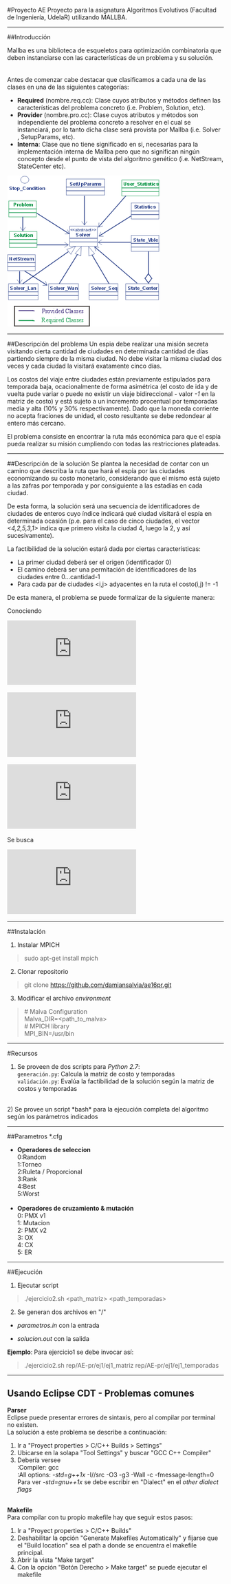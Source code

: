 #Proyecto AE
Proyecto para la asignatura Algoritmos Evolutivos (Facultad de Ingeniería, UdelaR) utilizando MALLBA.

---

##Introducción

Mallba es una biblioteca de esqueletos para optimización combinatoria que deben instanciarse con las características de un problema y su solución.<br>    
<br>
Antes de comenzar cabe destacar que clasificamos a cada una de las clases en una de las siguientes categorías: 
- **Required** (nombre.req.cc): Clase cuyos atributos y métodos definen las características del problema concreto (i.e. Problem, Solution, etc).
- **Provider** (nombre.pro.cc): Clase cuyos atributos y métodos son independiente del problema concreto a resolver en el cual se instanciará, por lo tanto dicha clase será provista por Mallba (i.e. Solver , SetupParams, etc).
- **Interna**: Clase que no tiene significado en si, necesarias para la implementación interna de Mallba pero que no significan ningún concepto desde el punto de vista del algoritmo genético (i.e. NetStream, StateCenter etc).

![arquitectura](uml-comun.gif)

---

##Descripción del problema
Un espia debe realizar una misión secreta visitando cierta cantidad de ciudades en determinada cantidad de 
días partiendo siempre de la misma ciudad. No debe visitar la misma ciudad dos veces y cada ciudad la visitará 
exatamente cinco días. 

Los costos del viaje entre ciudades están previamente estipulados para temporada baja, ocacionalmente de forma asimétrica (el costo de ida y de vuelta pude variar o puede no existir un viaje bidireccional - valor *-1* en la matriz de costo) y está sujeto a un incremento procentual por temporadas media y alta (10% y 30% respectivamente). Dado que la moneda corriente no acepta fraciones de unidad, el costo resultante se debe redondear al entero más cercano.

El problema consiste en encontrar la ruta más económica para que el espía pueda realizar su misión cumpliendo con todas las restricciones plateadas.

---

##Descripción de la solución
Se plantea la necesidad de contar con un camino que describa la ruta que hará el espía por las ciudades economizando su costo monetario, considerando que el mismo está sujeto a las zafras por temporada y por consiguiente a las estadías en cada ciudad.

De esta forma, la solución será una secuencia de identificadores de ciudades de enteros cuyo índice indicará qué ciudad visitará el espía en determinada ocasión (p.e. para el caso de cinco ciudades, el vector *<4,2,5,3,1>* indica que primero visita la ciudad 4, luego la 2, y así sucesivamente).

La factibilidad de la solución estará dada por ciertas características:
* La primer ciudad deberá ser el origen (identificador 0)
* El camino deberá ser una permitación de identificadores de las ciudades entre 0...cantidad-1
* Para cada par de ciudades <i,j> adyacentes en la ruta el costo(i,j) != -1 

De esta manera, el problema se puede formalizar de la siguiente manera:<br>

Conociendo

![eq_ciudades](http://www.sciweavers.org/tex2img.php?eq=N%3Acantidad%5C_ciudades&bc=White&fc=Black&im=jpg&fs=12&ff=arev&edit=0)

![eq_costos](http://www.sciweavers.org/tex2img.php?eq=costo%20%5Cin%20%5Cmathcal%7BM%7D_%7Bcantidad%5C_ciudades%5C%20%20x%5C%20%20cantidad%5C_ciudades%7D&bc=White&fc=Black&im=jpg&fs=12&ff=arev&edit=0)

![eq_temporadas](http://www.sciweavers.org/tex2img.php?eq=int%5C_temp%3D%3Ct_i%20%20%3A%20%20%20t_i%20%3D%5Cbegin%7Bcases%7D1%20%26%20i%2A5%20%3C%20media%5C%5C1.1%20%26%20i%2A5%20%3C%20alta%5C%5C1.3%20%26%20sino%5Cend%7Bcases%7D%20%2C%20i%20%5Cin%20%7B0..N-1%7D%3E&bc=White&fc=Black&im=jpg&fs=12&ff=arev&edit=0)

Se busca

![eq_camino](http://www.sciweavers.org/tex2img.php?eq=%5Cmin%20_%7B%3Cx_0%2C...%2Cx_%7BN-1%7D%3E%7D%20%7B%5Csum_%7Bi%3D1%7D%5E%7BN-1%7D%20costo%28x_%7Bi-1%7D%2Cx_i%29%2Ainc%5C_temp%28i%29%7D%20%20%20&bc=White&fc=Black&im=jpg&fs=12&ff=arev&edit=0)

---

##Instalación

1) Instalar MPICH

>sudo apt-get install mpich

2) Clonar repositorio

>git clone https://github.com/damiansalvia/ae16pr.git

3) Modificar el archivo *environment*

>\# Malva Configuration<br>
>Malva\_DIR=<path\_to\_malva><br>
>\# MPICH library<br>
>MPI_BIN=/usr/bin<br>


---

#Recursos
1) Se proveen de dos scripts para *Python 2.7*:<br>
`generación.py`: Calcula la matriz de costo y temporadas<br>
`validación.py`: Evalúa la factibilidad de la solución según la matriz de costos y temporadas<br>
<br>
2) Se provee un script *bash* para la ejecución completa del algoritmo según los parámetros indicados<br>

---

##Parametros *.cfg
* **Operadores de seleccion**<br>
 	0:Random <br> 
	1:Torneo<br> 
	2:Ruleta / Proporcional<br> 
	3:Rank<br>
	4:Best <br>
	5:Worst <br><br>
* **Operadores de cruzamiento & mutación**<br>
	0: PMX v1<br>
	1: Mutacion<br>
	2: PMX v2<br>
	3: OX<br>
	4: CX<br>
	5: ER<br>

---

##Ejecución
1) Ejecutar script

> ./ejercicio2.sh <path\_matriz> <path\_temporadas>

2) Se generan dos archivos en "/"

- *parametros.in* con la entrada 

- *solucion.out* con la salida 

**Ejemplo**: Para ejercicio1 se debe invocar así:

> ./ejercicio2.sh rep/AE-pr/ej1/ej1\_matriz rep/AE-pr/ej1/ej1\_temporadas

---
## Usando Eclipse CDT - Problemas comunes

**Parser**<br> 
Eclipse puede presentar errores de sintaxis, pero al compilar por terminal no existen.<br>
La solución a este problema se describe a continuación:<br>
1) Ir a "Proyect properties > C/C++ Builds > Settings"<br>
2) Ubicarse en la solapa "Tool Settings" y buscar "GCC C++ Compiler"<br>
3) Debería versee<br>
:Compiler: gcc<br>
:All options: _-std=g++1x_ -I/<path>/src -O3 -g3 -Wall -c -fmessage-length=0<br>
 Para ver _-std=gnu++1x_ se debe escribir en "Dialect" en el _other dialect flags_ <br><br>

**Makefile**<br>
Para compilar con tu propio makefile hay que seguir estos pasos:<br>
1) Ir a "Proyect properties > C/C++ Builds"<br>
2) Deshabilitar la opción "Generate Makefiles Automatically" y fijarse que el "Build location" sea el path a donde se encuentra el makefile principal.<br>
3) Abrir la vista "Make target"<br>
4) Con la opción "Botón Derecho > Make target" se puede ejecutar el makefile

